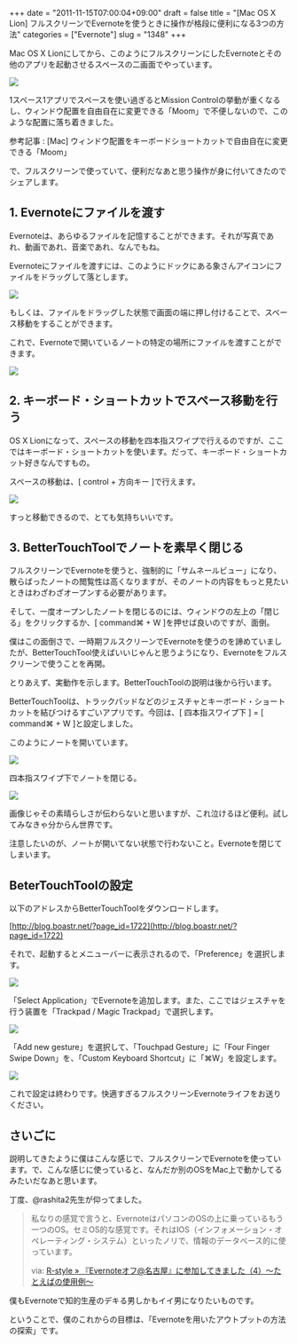 +++
date = "2011-11-15T07:00:04+09:00"
draft = false
title = "[Mac OS X Lion] フルスクリーンでEvernoteを使うときに操作が格段に便利になる3つの方法"
categories = ["Evernote"]
slug = "1348"
+++

Mac OS X Lionにしてから、このようにフルスクリーンにしたEvernoteとその他のアプリを起動させるスペースの二画面でやっています。

![](/images/2011/11/1348_1.png)

1スペース1アプリでスペースを使い過ぎるとMission Controlの挙動が重くなるし、ウィンドウ配置を自由自在に変更できる「Moom」で不便しないので、このような配置に落ち着きました。

参考記事 : [Mac] ウィンドウ配置をキーボードショートカットで自由自在に変更できる「Moom」

で、フルスクリーンで使っていて、便利だなあと思う操作が身に付いてきたのでシェアします。

## 1. Evernoteにファイルを渡す

Evernoteは、あらゆるファイルを記憶することができます。それが写真であれ、動画であれ、音楽であれ、なんでもね。

Evernoteにファイルを渡すには、このようにドックにある象さんアイコンにファイルをドラッグして落とします。

![](/images/2011/11/1348_2.png)

もしくは、ファイルをドラッグした状態で画面の端に押し付けることで、スペース移動をすることができます。

これで、Evernoteで開いているノートの特定の場所にファイルを渡すことができます。

![](/images/2011/11/1348_3.png)

## 2. キーボード・ショートカットでスペース移動を行う

OS X Lionになって、スペースの移動を四本指スワイプで行えるのですが、ここではキーボード・ショートカットを使います。だって、キーボード・ショートカット好きなんですもの。

スペースの移動は、[ control + 方向キー ]で行えます。

![](/images/2011/11/1348_4.png)

すっと移動できるので、とても気持ちいいです。

## 3. BetterTouchToolでノートを素早く閉じる

フルスクリーンでEvernoteを使うと、強制的に「サムネールビュー」になり、散らばったノートの閲覧性は高くなりますが、そのノートの内容をもっと見たいときはわざわざオープンする必要があります。

そして、一度オープンしたノートを閉じるのには、ウィンドウの左上の「閉じる」をクリックするか、[ command⌘ + W ]を押せば良いのですが、面倒。

僕はこの面倒さで、一時期フルスクリーンでEvernoteを使うのを諦めていましたが、BetterTouchTool使えばいいじゃんと思うようになり、Evernoteをフルスクリーンで使うことを再開。

とりあえず、実動作を示します。BetterTouchToolの説明は後から行います。

BetterTouchToolは、トラックパッドなどのジェスチャとキーボード・ショートカットを結びつけるすごいアプリです。今回は、[ 四本指スワイプ下 ] = [ command⌘ + W ]と設定しました。

このようにノートを開いています。

![](/images/2011/11/1348_5.png)

四本指スワイプ下でノートを閉じる。

![](/images/2011/11/1348_6.png)

画像じゃその素晴らしさが伝わらないと思いますが、これ泣けるほど便利。試してみなきゃ分からん世界です。

注意したいのが、ノートが開いてない状態で行わないこと。Evernoteを閉じてしまいます。

## BeterTouchToolの設定

以下のアドレスからBetterTouchToolをダウンロードします。

[http://blog.boastr.net/?page_id=1722](http://blog.boastr.net/?page_id=1722)

それで、起動するとメニューバーに表示されるので、「Preference」を選択します。

![](/images/2011/11/1348_7.png)

「Select Application」でEvernoteを追加します。また、ここではジェスチャを行う装置を「Trackpad / Magic Trackpad」で選択します。

![](/images/2011/11/1348_8.png)

「Add new gesture」を選択して、「Touchpad Gesture」に「Four Finger Swipe Down」を、「Custom Keyboard Shortcut」に「⌘W」を設定します。

![](/images/2011/11/1348_9.png)

これで設定は終わりです。快適すぎるフルスクリーンEvernoteライフをお送りください。

## さいごに

説明してきたように僕はこんな感じで、フルスクリーンでEvernoteを使っています。で、こんな感じに使っていると、なんだか別のOSをMac上で動かしてるみたいだなあと思います。

丁度、@rashita2先生が仰ってました。

<blockquote><p>私なりの感覚で言うと、EvernoteはパソコンのOSの上に乗っているもう一つのOS。セミOS的な感覚です。それはIOS（インフォメーション・オペレーティング・システム）といったノリで、情報のデータベース的に使っています。

via: [R-style » 『Evernoteオフ@名古屋』に参加してきました（4）〜たとえばの使用例〜](http://rashita.net/blog/?p=6860)</p></blockquote>

僕もEvernoteで知的生産のデキる男しかもイイ男になりたいものです。

ということで、僕のこれからの目標は、「Evernoteを用いたアウトプットの方法の探索」です。
